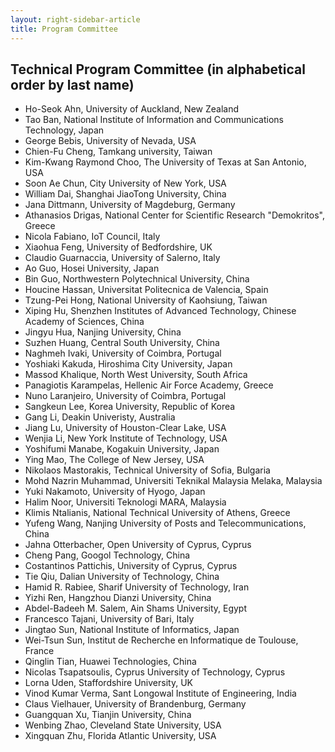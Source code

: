 ```yaml
---
layout: right-sidebar-article
title: Program Committee
---
```


## Technical Program Committee (in alphabetical order by last name)

- Ho-Seok Ahn, University of Auckland, New Zealand
- Tao Ban, National Institute of Information and Communications Technology, Japan
- George Bebis, University of Nevada, USA
- Chien-Fu Cheng, Tamkang university, Taiwan
- Kim-Kwang Raymond Choo, The University of Texas at San Antonio, USA
- Soon Ae Chun, City University of New York, USA  
- William Dai, Shanghai JiaoTong University, China
- Jana Dittmann, University of Magdeburg, Germany
- Athanasios Drigas, National Center for Scientific Research "Demokritos", Greece
- Nicola Fabiano, IoT Council, Italy
- Xiaohua Feng, University of Bedfordshire, UK
- Claudio Guarnaccia, University of Salerno, Italy
- Ao Guo, Hosei University, Japan
- Bin Guo, Northwestern Polytechnical University, China
- Houcine Hassan, Universitat Politecnica de Valencia, Spain
- Tzung-Pei Hong, National University of Kaohsiung, Taiwan
- Xiping Hu, Shenzhen Institutes of Advanced Technology, Chinese Academy of Sciences, China   
- Jingyu Hua, Nanjing University, China
- Suzhen Huang, Central South University, China
- Naghmeh Ivaki, University of Coimbra, Portugal
- Yoshiaki Kakuda, Hiroshima City University, Japan
- Massod Khalique, North West University, South Africa
- Panagiotis Karampelas, Hellenic Air Force Academy, Greece  
- Nuno Laranjeiro, University of Coimbra, Portugal
- Sangkeun Lee, Korea University, Republic of Korea
- Gang Li, Deakin Univeristy, Australia
- Jiang Lu, University of Houston-Clear Lake, USA
- Wenjia Li, New York Institute of Technology, USA
- Yoshifumi Manabe, Kogakuin University, Japan
- Ying Mao, The College of New Jersey, USA
- Nikolaos Mastorakis, Technical University of Sofia, Bulgaria
- Mohd Nazrin Muhammad, Universiti Teknikal Malaysia Melaka, Malaysia
- Yuki Nakamoto, University of Hyogo, Japan
- Halim Noor, Universiti Teknologi MARA, Malaysia
- Klimis Ntalianis, National Technical University of Athens, Greece
- Yufeng Wang, Nanjing University of Posts and Telecommunications, China  
- Jahna Otterbacher, Open University of Cyprus, Cyprus
- Cheng Pang, Googol Technology, China
- Costantinos Pattichis, University of Cyprus, Cyprus
- Tie Qiu, Dalian University of Technology, China
- Hamid R. Rabiee, Sharif University of Technology, Iran
- Yizhi Ren, Hangzhou Dianzi University, China
- Abdel-Badeeh M. Salem, Ain Shams University, Egypt
- Francesco Tajani, University of Bari, Italy
- Jingtao Sun, National Institute of Informatics, Japan
- Wei-Tsun Sun, Institut de Recherche en Informatique de Toulouse, France
- Qinglin Tian, Huawei Technologies, China
- Nicolas Tsapatsoulis, Cyprus University of Technology, Cyprus
- Lorna Uden, Staffordshire University, UK
- Vinod Kumar Verma, Sant Longowal Institute of Engineering, India
- Claus Vielhauer, University of Brandenburg, Germany
- Guangquan Xu, Tianjin University, China
- Wenbing Zhao, Cleveland State University, USA
- Xingquan Zhu, Florida Atlantic University, USA
